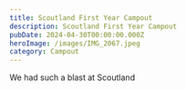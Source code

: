 ```yaml
---
title: Scoutland First Year Campout
description: Scoutland First Year Campout
pubDate: 2024-04-30T00:00:00.000Z
heroImage: /images/IMG_2067.jpeg
category: Campout
---
```


We had such a blast at Scoutland
